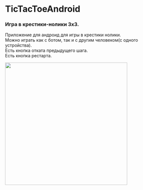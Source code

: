 # TicTacToeAndroid
### Игра в крестики-нолики 3х3.  
Приложение для андроид для игры в крестики нолики.  
Можно играть как с ботом, так и с другим человеком(с одного устройства).  
Есть кнопка отката предыдущего шага.  
Есть кнопка рестарта.

<img src="https://github.com/kreslojerry/resource/blob/main/TicTacToeAndroid/tictactoeandroid.png" width="400px"/>

